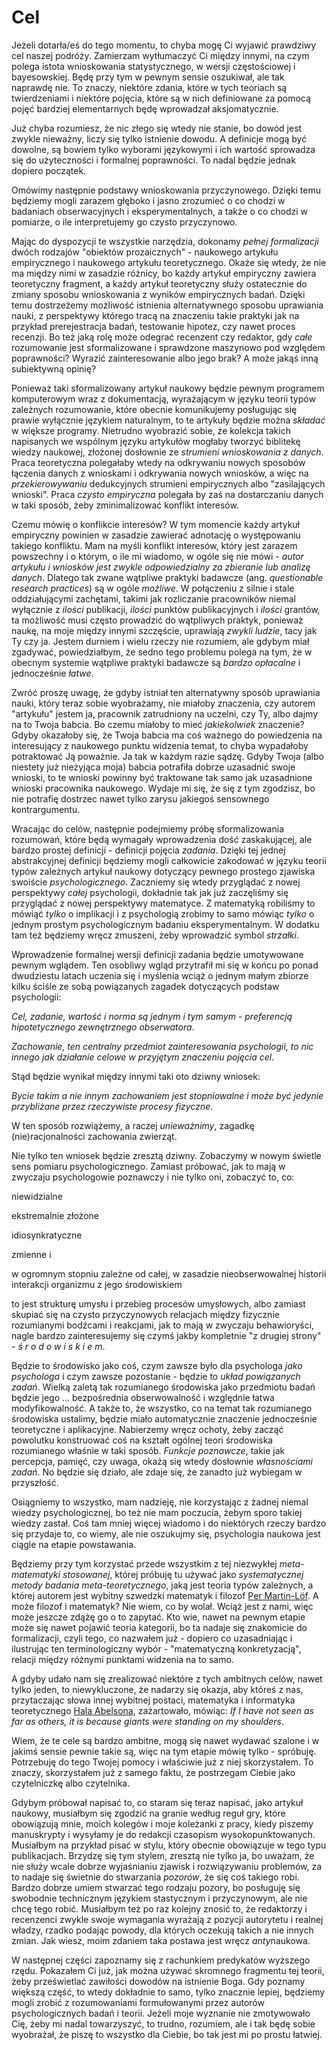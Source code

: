 # Cel

Jeżeli dotarła/eś do tego momentu, to chyba mogę Ci wyjawić prawdziwy cel naszej podróży. Zamierzam
wytłumaczyć Ci między innymi, na czym polega istota wnioskowania statystycznego, w wersji
częstościowej i bayesowskiej. Będę przy tym w pewnym sensie oszukiwał, ale tak naprawdę nie. To
znaczy, niektóre zdania, które w tych teoriach są twierdzeniami i niektóre pojęcia, które są w nich
definiowane za pomocą pojęć bardziej elementarnych będę wprowadzał aksjomatycznie.

Już chyba rozumiesz, że nic złego się wtedy nie stanie, bo dowód jest zwykle nieważny, liczy się
tylko istnienie dowodu. A definicje mogą być dowolne, są bowiem tylko wyborami językowymi i ich
wartość sprowadza się do użyteczności i formalnej poprawności. To nadal będzie jednak dopiero
początek.

Omówimy następnie podstawy wnioskowania przyczynowego. Dzięki temu będziemy mogli zarazem głęboko i
jasno zrozumieć o co chodzi w badaniach obserwacyjnych i eksperymentalnych, a także o co chodzi w
pomiarze, o ile interpretujemy go czysto przyczynowo.

Mając do dyspozycji te wszystkie narzędzia, dokonamy *pełnej formalizacji* dwóch rodzajów "obiektów
prozaicznych" - naukowego artykułu empirycznego i naukowego artykułu teoretycznego. Okaże się wtedy,
że nie ma między nimi w zasadzie różnicy, bo każdy artykuł empiryczny zawiera teoretyczny fragment,
a każdy artykuł teoretyczny służy ostatecznie do zmiany sposobu wnioskowania z wyników empirycznych
badań. Dzięki temu dostrzeżemy możliwość istnienia alternatywnego sposobu uprawiania nauki, z
perspektywy którego tracą na znaczeniu takie praktyki jak na przykład prerejestracja badań,
testowanie hipotez, czy nawet proces recenzji. Bo też jaką rolę może odegrać recenzent czy redaktor,
gdy *całe* rozumowanie jest sformalizowane i sprawdzone maszynowo pod względem poprawności? Wyrazić
zainteresowanie albo jego brak? A może jakąś inną subiektywną opinię?

Ponieważ taki sformalizowany artykuł naukowy będzie pewnym programem komputerowym wraz z
dokumentacją, wyrażającym w języku teorii typów zależnych rozumowanie, które obecnie komunikujemy
posługując się prawie wyłącznie językiem naturalnym, to te artykuły będzie można *składać* w większe
programy. Nietrudno wyobrazić sobie, że kolekcja takich napisanych we wspólnym języku artykułów
mogłaby tworzyć biblitekę wiedzy naukowej, złożonej dosłownie ze *strumieni wnioskowania z
danych*. Praca teoretyczna polegałaby wtedy na odkrywaniu nowych sposobów łączenia danych z
wnioskami i odkrywania nowych wniosków, a więc na *przekierowywaniu* dedukcyjnych strumieni
empirycznych albo "zasilających wnioski". Praca *czysto empiryczna* polegała by zaś na dostarczaniu
danych w taki sposób, żeby zminimalizować konflikt interesów.

Czemu mówię o konflikcie interesów? W tym momencie każdy artykuł empiryczny powinien w zasadzie
zawierać adnotację o występowaniu takiego konfliktu. Mam na myśli konflikt interesów, który jest
zarazem powszechny i o którym, o ile mi wiadomo, w ogóle się nie mówi - *autor artykułu i wniosków
jest zwykle odpowiedzialny za zbieranie lub analizę danych*. Dlatego tak zwane wątpliwe praktyki
badawcze (ang. *questionable research practices*) są w ogóle *możliwe*. W połączeniu z silnie i
stale oddziałującymi zachętami, takimi jak rozliczanie pracowników niemal wyłącznie z *ilości*
publikacji, *ilości* punktów publikacyjnych i *ilości* grantów, ta możliwość musi często prowadzić
do wątpliwych praktyk, ponieważ naukę, na moje między innymi szczęście, uprawiają *zwykli ludzie*,
tacy jak Ty czy ja. Jestem durniem i wielu rzeczy nie rozumiem, ale gdybym miał zgadywać,
powiedziałbym, że sedno tego problemu polega na tym, że w obecnym systemie wątpliwe praktyki
badawcze są *bardzo opłacalne* i jednocześnie *łatwe*.

Zwróć proszę uwagę, że gdyby istniał ten alternatywny sposób uprawiania nauki, który teraz sobie
wyobrażamy, nie miałoby znaczenia, czy autorem "artykułu" jestem ja, pracownik zatrudniony na
uczelni, czy Ty, albo dajmy na to Twoja babcia. Bo czemu miałoby to mieć *jakiekolwiek* znaczenie?
Gdyby okazałoby się, że Twoja babcia ma coś ważnego do powiedzenia na interesujący z naukowego
punktu widzenia temat, to chyba wypadałoby potraktować Ją poważnie. Ja tak w każdym razie
sądzę. Gdyby Twoja (albo niestety już nieżyjąca moja) babcia potrafiła dobrze uzasadnić swoje
wnioski, to te wnioski powinny być traktowane tak samo jak uzasadnione wnioski pracownika
naukowego. Wydaje mi się, że się z tym zgodzisz, bo nie potrafię dostrzec nawet tylko zarysu
jakiegoś sensownego kontrargumentu.

Wracając do celów, następnie podejmiemy próbę sformalizowania rozumowań, które będą wymagały
wprowadzenia dość zaskakującej, ale bardzo prostej definicji - definicji pojęcia *zadania*. Dzięki
tej jednej abstrakcyjnej definicji będziemy mogli całkowicie zakodować w języku teorii typów
zależnych artykuł naukowy dotyczący pewnego prostego zjawiska swoiście *psychologicznego*. Zaczniemy
się wtedy przyglądać z nowej perspektywy *całej* psychologii, dokładnie tak jak już zaczęliśmy się
przyglądać z nowej perspektywy matematyce. Z matematyką robiliśmy to mówiąć *tylko* o implikacji i z
psychologią zrobimy to samo mówiąc *tylko* o jednym prostym psychologicznym badaniu
eksperymentalnym. W dodatku tam też będziemy wręcz zmuszeni, żeby wprowadzić symbol *strzałki*.

Wprowadzenie formalnej wersji definicji zadania będzie umotywowane pewnym wglądem. Ten osobliwy
wgląd przytrafił mi się w końcu po ponad dwudziestu latach uczenia się i myślenia wciąż o jednym
małym zbiorze kilku ściśle ze sobą powiązanych zagadek dotyczących podstaw psychologii:

*Cel, zadanie, wartość i norma są jednym i tym samym - preferencją hipotetycznego zewnętrznego
obserwatora*.

*Zachowanie, ten centralny przedmiot zainteresowania psychologii, to nic innego jak działanie celowe
w przyjętym znaczeniu pojęcia cel*.

Stąd będzie wynikał między innymi taki oto dziwny wniosek:

*Bycie takim a nie innym zachowaniem jest stopniowalne i może być jedynie przybliżane przez
rzeczywiste procesy fizyczne*.

W ten sposób rozwiążemy, a raczej *unieważnimy*, zagadkę (nie)racjonalności zachowania zwierząt.

Nie tylko ten wniosek będzie zresztą dziwny. Zobaczymy w nowym świetle sens pomiaru
psychologicznego. Zamiast próbować, jak to mają w zwyczaju psychologowie poznawczy i nie tylko oni,
zobaczyć to, co:

niewidzialne

ekstremalnie złożone

idiosynkratyczne

zmienne i 

w ogromnym stopniu zależne od całej, w zasadzie nieobserwowalnej historii interakcji organizmu z
jego środowiskiem

to jest strukturę umysłu i przebieg procesów umysłowych, albo zamiast skupiać się na czysto
przyczynowych relacjach między fizycznie rozumianymi bodźcami i reakcjami, jak to mają w zwyczaju
behawioryści, nagle bardzo zainteresujemy się czymś jakby kompletnie "z drugiej strony" - *ś r o d o
w i s k i e m*.

Będzie to środowisko jako coś, czym zawsze było dla psychologa *jako psychologa* i czym zawsze
pozostanie - będzie to *układ powiązanych zadań*. Wielką zaletą tak rozumianego środowiska jako
przedmiotu badań będzie jego ... bezpośrednia obserwowalność i względnie łatwa modyfikowalność. A
także to, że wszystko, co na temat tak rozumianego środowiska ustalimy, będzie miało automatycznie
znaczenie jednocześnie teoretyczne i aplikacyjne. Nabierzemy wręcz ochoty, żeby zacząć powolutku
konstruować coś na kształt ogólnej teori środowiska rozumianego właśnie w taki sposób. *Funkcje
poznawcze*, takie jak percepcja, pamięć, czy uwaga, okażą się wtedy dosłownie *własnościami
zadań*. No będzie się działo, ale zdaje się, że zanadto już wybiegam w przyszłość.

Osiągniemy to wszystko, mam nadzieję, nie korzystając z żadnej niemal wiedzy psychologicznej, bo też
nie mam poczucia, żebym sporo takiej wiedzy zastał. Coś tam mniej więcej wiadomo i do niektórych
rzeczy bardzo się przydaje to, co wiemy, ale nie oszukujmy się, psychologia naukowa jest ciągle na
etapie powstawania.

Będziemy przy tym korzystać przede wszystkim z tej niezwykłej *meta-matematyki stosowanej*, której
próbuję tu używać jako *systematycznej metody badania meta-teoretycznego*, jaką jest teoria typów
zależnych, a której autorem jest wybitny szwedzki matematyk i filozof [Per
Martin-Löf](https://en.wikipedia.org/wiki/Per_Martin-L%C3%B6f). A może filozof i matematyk? Nie
wiem, co by wolał. Wciąż jest z nami, więc może jeszcze zdążę go o to zapytać. Kto wie, nawet na
pewnym etapie może się nawet pojawić teoria kategorii, bo ta nadaje się znakomicie do formalizacji,
czyli tego, co nazwałem już - dopiero co uzasadniając i ilustrując ten terminologiczny wybór -
"matematyczną konkretyzacją", relacji między różnymi punktami widzenia na to samo.

A gdyby udało nam się zrealizować niektóre z tych ambitnych celów, nawet tylko jeden, to
niewykluczone, że nadarzy się okazja, aby któreś z nas, przytaczając słowa innej wybitnej postaci,
matematyka i informatyka teoretycznego [Hala Abelsona](https://www.youtube.com/watch?v=2Op3QLzMgSY),
zażartowało, mówiąc: *If I have not seen as far as others, it is because giants were standing on my
shoulders*.

Wiem, że te cele są bardzo ambitne, mogą się nawet wydawać szalone i w jakimś sensie pewnie takie
są, więc na tym etapie mówię tylko - spróbuję. Potrzebuję do tego Twojej pomocy i właściwie już z
niej skorzystałem. To znaczy, skorzystałem już z samego faktu, że postrzegam Ciebie jako
czytelniczkę albo czytelnika.

Gdybym próbował napisać to, co staram się teraz napisać, jako artykuł naukowy, musiałbym się zgodzić
na granie według reguł gry, które obowiązują mnie, moich kolegów i moje koleżanki z pracy, kiedy
piszemy manuskrypty i wysyłamy je do redakcji czasopism wysokopunktowanych. Musiałbym na przykład
pisać w stylu, który obecnie obowiązuje w tego typu publikacjach. Brzydzę się tym stylem, zresztą
nie tylko ja, bo uważam, że nie służy wcale dobrze wyjaśnianiu zjawisk i rozwiązywaniu problemów, za
to nadaje się świetnie do stwarzania *pozorów*, że się coś takiego robi. Bardzo dobrze umiem
stwarzać tego rodzaju pozory, bo posługuję się swobodnie technicznym językiem stastycznym i
przyczynowym, ale nie chcę tego robić. Musiałbym też po raz kolejny znosić to, że redaktorzy i
recenzenci zwykle swoje wymagania wyrażają z pozycji autorytetu i realnej władzy, rzadko podając
powody, dla których oczekują takich a nie innych zmian. Jak wiesz, moim zdaniem taka postawa jest
wręcz *anty*naukowa.

W następnej części zapoznamy się z rachunkiem predykatów wyższego rzędu. Pokazałem Ci już, jak można
używać skromnego fragmentu tej teorii, żeby prześwietlać zawiłości dowodów na istnienie Boga. Gdy
poznamy większą część, to wtedy dokładnie to samo, tylko znacznie lepiej, będziemy mogli zrobić z
rozumowaniami formułowanymi przez autorów psychologicznych badań i teorii. Jeżeli moje wyznanie nie
zmotywowało Cię, żeby mi nadal towarzyszyć, to trudno, rozumiem, ale i tak będę sobie wyobrażał, że
piszę to wszystko dla Ciebie, bo tak jest mi po prostu łatwiej.
